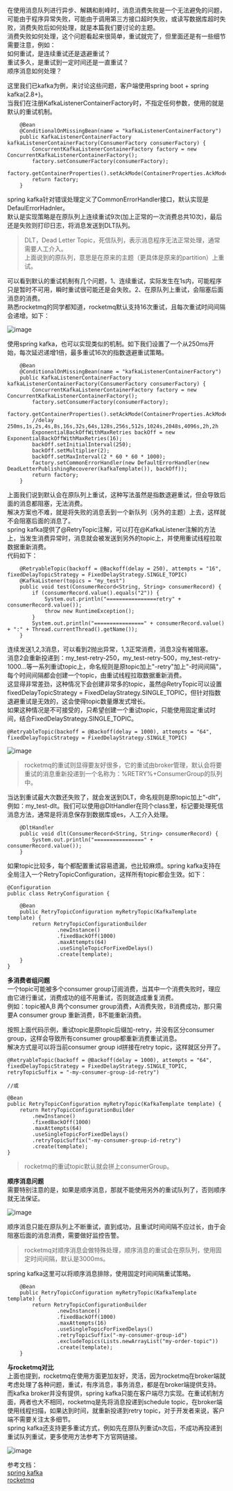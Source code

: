 在使用消息队列进行异步、解耦和削峰时，消息消费失败是一个无法避免的问题，可能由于程序异常失败，可能由于调用第三方接口超时失败，或读写数据库超时失败，消费失败后如何处理，就是本篇我们要讨论的主题。     
消费失败如何处理，这个问题看起来很简单，重试就完了，但里面还是有一些细节需要注意，例如：   
如何重试，是连续重试还是退避重试？    
重试多久，是重试到一定时间还是一直重试？    
顺序消息如何处理？   

这里我们已kafka为例，来讨论这些问题，客户端使用spring boot + spring kafka(2.8+)。    
当我们在注册KafkaListenerContainerFactory时，不指定任何参数，使用的就是默认的重试机制。     
```
	@Bean
	@ConditionalOnMissingBean(name = "kafkaListenerContainerFactory")
	public KafkaListenerContainerFactory kafkaListenerContainerFactory(ConsumerFactory consumerFactory) {
		ConcurrentKafkaListenerContainerFactory factory = new ConcurrentKafkaListenerContainerFactory();
		factory.setConsumerFactory(consumerFactory);
		factory.getContainerProperties().setAckMode(ContainerProperties.AckMode.RECORD);		
		return factory;
	}
```
spring kafka针对错误处理定义了CommonErrorHandler接口，默认实现是DefaulErrorHadnler。   
默认是实现策略是在原队列上连续重试9次(加上正常的一次消费总共10次)，最后还是失败则打印日志，将消息发送到DLT队列。   
> DLT，Dead Letter Topic，死信队列，表示消息程序无法正常处理，通常需要人工介入。    
> 上面说到的原队列，意思是在原来的主题（更具体是原来的partition）上重试。   

可以看到默认的重试机制有几个问题，1、连续重试，实际发生在1s内，可能程序只是暂时不可用，瞬时重试很可能还是会失败。2、在原队列上重试，会阻塞后面消息的消费。    
熟悉rocketmq的同学都知道，rocketmq默认支持16次重试，且每次重试时间间隔会递增。如下：  

![image](https://github.com/jmilktea/jtea/blob/master/%E4%B8%AD%E9%97%B4%E4%BB%B6/kafka/images/kafka-retry-1.png)   

使用spring kafka，也可以实现类似的机制。如下我们设置了一个从250ms开始，每次延迟递增1倍，最多重试16次的指数退避重试策略。   
```
	@Bean
	@ConditionalOnMissingBean(name = "kafkaListenerContainerFactory")
	public KafkaListenerContainerFactory kafkaListenerContainerFactory(ConsumerFactory consumerFactory) {
		ConcurrentKafkaListenerContainerFactory factory = new ConcurrentKafkaListenerContainerFactory();
		factory.setConsumerFactory(consumerFactory);
		factory.getContainerProperties().setAckMode(ContainerProperties.AckMode.RECORD);
		//delay 250ms,1s,2s,4s,8s,16s,32s,64s,128s,256s,512s,1024s,2048s,4096s,2h,2h
		ExponentialBackOffWithMaxRetries backOff = new ExponentialBackOffWithMaxRetries(16);
		backOff.setInitialInterval(250);
		backOff.setMultiplier(2);
		backOff.setMaxInterval(2 * 60 * 60 * 1000);
		factory.setCommonErrorHandler(new DefaultErrorHandler(new DeadLetterPublishingRecoverer(kafkaTemplate()), backOff));
		return factory;
	}
```

上面我们说到默认会在原队列上重试，这种写法虽然是指数退避重试，但会导致后面的消息都阻塞，无法消费。   
解决方案也不难，就是将失败的消息丢到一个新队列（另外的主题）上去，这样就不会阻塞后面的消息了。   
spring kafka提供了@RetryTopic注解，可以打在@KafkaListener注解的方法上，当发生消费异常时，消息就会被发送到另外的topic上，并使用重试线程拉取数据重新消费。    
代码如下：   
```
	@RetryableTopic(backoff = @Backoff(delay = 250), attempts = "16", fixedDelayTopicStrategy = FixedDelayStrategy.SINGLE_TOPIC)
	@KafkaListener(topics = "my_test")
	public void test(ConsumerRecord<String, String> consumerRecord) {
		if (consumerRecord.value().equals("2")) {
			System.out.println("================retry" + consumerRecord.value());
			throw new RuntimeException();
		}
		System.out.println("================" + consumerRecord.value() + ":" + Thread.currentThread().getName());
	}
```
连续发送1,2,3消息，可以看到2抛出异常，1,3正常消费，消息3没有被阻塞。    
消息2会重新投递到：my_test-retry-250，my_test-retry-500，my_test-retry-1000...等一系列重试topic上，命名规则是原topic加上"-retry"加上"-时间间隔"，每个时间间隔都会创建一个topic，由重试线程拉取数据重新消费。   
这显得非常差劲，这种情况下会创建非常多的topic，虽然@RetryTopic可以设置fixedDelayTopicStrategy = FixedDelayStrategy.SINGLE_TOPIC，但针对指数退避重试是无效的，这会使得topic数量爆发式增长。   
如果这种情况是不可接受的，只希望创建一个重试topic，只能使用固定重试时间，结合FixedDelayStrategy.SINGLE_TOPIC。   
```
@RetryableTopic(backoff = @Backoff(delay = 1000), attempts = "64", fixedDelayTopicStrategy = FixedDelayStrategy.SINGLE_TOPIC)
```
![image](https://github.com/jmilktea/jtea/blob/master/%E4%B8%AD%E9%97%B4%E4%BB%B6/kafka/images/kafka-retry-2.png)     

> rocketmq的重试则显得要友好很多，它的重试由broker管理，默认会将要重试的消息重新投递到一个名称为：%RETRY%+ConsumerGroup的队列中。

当达到重试最大次数还失败了，就会发送到DLT，命名规则是原topic加上“-dlt”，例如：my_test-dlt。我们可以使用@DltHandler在同个class里，标记要处理死信消息方法，通常是将消息保存到数据库或es，人工介入处理。    
```
	@DltHandler
	public void dlt(ConsumerRecord<String, String> consumerRecord) {
		System.out.println("================" + consumerRecord.value());
	}
```

如果topic比较多，每个都配置重试容易遗漏，也比较麻烦。spring kafka支持在全局注入一个RetryTopicConfiguration，这样所有topic都会生效。如下：   
```
@Configuration
public class RetryConfiguration {

	@Bean
	public RetryTopicConfiguration myRetryTopic(KafkaTemplate template) {
		return RetryTopicConfigurationBuilder
				.newInstance()
				.fixedBackOff(1000)
				.maxAttempts(64)
				.useSingleTopicForFixedDelays()
				.create(template);
	}
}
```     

**多消费者组问题**    
一个topic可能被多个consumer group订阅消费，当其中一个消费失败时，理应由它进行重试，消费成功的组不用重试，否则就造成重复消费。   
例如：topic被A,B 两个consumer group消费，A消费失败，B消费成功，那只需要A consumer group 重新消费，B不能重新消费。    

按照上面代码示例，重试topic是原topic后缀加-retry，并没有区分consumer group，这样会导致所有consumer group都重新消费重试消息。   
解决方式是可以将当前consumer group id拼接在retry topic，这样就区分开了。   
```
@RetryableTopic(backoff = @Backoff(delay = 1000), attempts = "64", fixedDelayTopicStrategy = FixedDelayStrategy.SINGLE_TOPIC, retryTopicSuffix = "-my-consumer-group-id-retry")
    
//或

@Bean
public RetryTopicConfiguration myRetryTopic(KafkaTemplate template) {
	return RetryTopicConfigurationBuilder
		.newInstance()
		.fixedBackOff(1000)
		.maxAttempts(64)
		.useSingleTopicForFixedDelays()
		.retryTopicSuffix("-my-consumer-group-id-retry")
		.create(template);
}
```
> rocketmq的重试topic默认就会拼上consumerGroup。

**顺序消息问题**     
需要特别注意的是，如果是顺序消息，那就不能使用另外的重试队列了，否则顺序就无法保证。   

![image](https://github.com/jmilktea/jtea/blob/master/%E4%B8%AD%E9%97%B4%E4%BB%B6/kafka/images/kafka-retry-3.png)    

顺序消息只能在原队列上不断重试，直到成功，且重试时间间隔不应过长，由于会阻塞后面的消息消费，需要做好监控告警。   
> rocketmq对顺序消息会做特殊处理，顺序消息的重试会在原队列，使用固定时间间隔，默认是3000ms。  

spring kafka这里可以将顺序消息排除，使用固定时间间隔重试策略。       
```
	@Bean
	public RetryTopicConfiguration myRetryTopic(KafkaTemplate template) {
		return RetryTopicConfigurationBuilder
				.newInstance()
				.fixedBackOff(1000)
				.maxAttempts(16)
				.useSingleTopicForFixedDelays()
				.retryTopicSuffix("-my-consumer-group-id")
				.excludeTopics(Lists.newArrayList("my-order-topic"))
				.create(template);
	}
```

**与rocketmq对比**    
上面也提到，rocketmq在使用方面更加友好，灵活，因为rocketmq在broker端就考虑处理了各种问题，重试，有序消息，事务消息，都是在broker端提供支持。而kafka broker并没有提供，spring kafka只能在客户端尽力实现。在重试机制方面，两者也大不相同，rocketmq是先将消息投递到schedule topic，在broker端使用线程扫描，如果达到时间，就重新投递到retry topic，对于开发者来说，客户端不需要关注太多细节。   
spring kafka还支持更多重试方式，例如先在原队列重试n次后，不成功再投递到重试队列重试，更多使用方法参考下方官网链接。    

![image](https://github.com/jmilktea/jtea/blob/master/%E4%B8%AD%E9%97%B4%E4%BB%B6/kafka/images/kafka-retry-4.png)      

 
参考文档：  
[spring kafka](https://docs.spring.io/spring-kafka/reference/retrytopic.html)   
[rocketmq](https://rocketmq.apache.org/zh/docs/featureBehavior/10consumerretrypolicy)   


